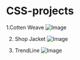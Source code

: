 # CSS-projects
1.Cotten Weave
![Image](https://github.com/user-attachments/assets/1fbebfe6-a82c-47d8-809c-1c6ea41252eb)

2. Shop Jacket
![Image](https://github.com/user-attachments/assets/4a09e51c-9636-4d38-979a-ccc51e3fc447)

3. TrendLine
![Image](https://github.com/user-attachments/assets/af69b272-8e49-4150-8e00-1e6ba14807b2)




